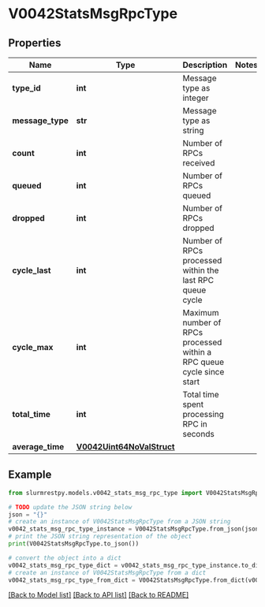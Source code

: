 # V0042StatsMsgRpcType


## Properties

Name | Type | Description | Notes
------------ | ------------- | ------------- | -------------
**type_id** | **int** | Message type as integer |
**message_type** | **str** | Message type as string |
**count** | **int** | Number of RPCs received |
**queued** | **int** | Number of RPCs queued |
**dropped** | **int** | Number of RPCs dropped |
**cycle_last** | **int** | Number of RPCs processed within the last RPC queue cycle |
**cycle_max** | **int** | Maximum number of RPCs processed within a RPC queue cycle since start |
**total_time** | **int** | Total time spent processing RPC in seconds |
**average_time** | [**V0042Uint64NoValStruct**](V0042Uint64NoValStruct.md) |  |

## Example

```python
from slurmrestpy.models.v0042_stats_msg_rpc_type import V0042StatsMsgRpcType

# TODO update the JSON string below
json = "{}"
# create an instance of V0042StatsMsgRpcType from a JSON string
v0042_stats_msg_rpc_type_instance = V0042StatsMsgRpcType.from_json(json)
# print the JSON string representation of the object
print(V0042StatsMsgRpcType.to_json())

# convert the object into a dict
v0042_stats_msg_rpc_type_dict = v0042_stats_msg_rpc_type_instance.to_dict()
# create an instance of V0042StatsMsgRpcType from a dict
v0042_stats_msg_rpc_type_from_dict = V0042StatsMsgRpcType.from_dict(v0042_stats_msg_rpc_type_dict)
```
[[Back to Model list]](../README.md#documentation-for-models) [[Back to API list]](../README.md#documentation-for-api-endpoints) [[Back to README]](../README.md)


